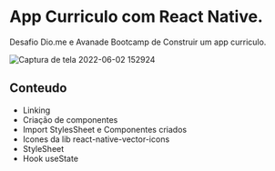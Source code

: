 # App Curriculo com React Native.
Desafio Dio.me e Avanade Bootcamp de Construir um app curriculo.

![Captura de tela 2022-06-02 152924](https://user-images.githubusercontent.com/40219521/171701853-4a47dae2-e906-4d59-b25c-d986a645387e.png)

## Conteudo
- Linking
- Criação de componentes
- Import StylesSheet e Componentes criados
- Icones da lib react-native-vector-icons
- StyleSheet
- Hook useState
